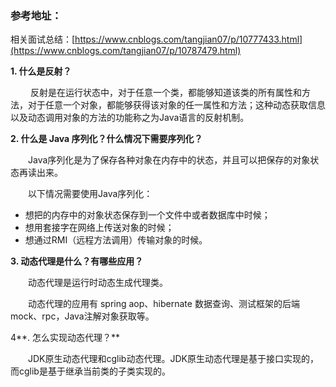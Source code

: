 ### 参考地址：

相关面试总结：[https://www.cnblogs.com/tangjian07/p/10777433.html](https://www.cnblogs.com/tangjian07/p/10787479.html)

**1. 什么是反射？**

 　　反射是在运行状态中，对于任意一个类，都能够知道该类的所有属性和方法，对于任意一个对象，都能够获得该对象的任一属性和方法；这种动态获取信息以及动态调用对象的方法的功能称之为Java语言的反射机制。

**2. 什么是 Java 序列化？什么情况下需要序列化？**

　　Java序列化是为了保存各种对象在内存中的状态，并且可以把保存的对象状态再读出来。

　　以下情况需要使用Java序列化：

* 想把的内存中的对象状态保存到一个文件中或者数据库中时候；
* 想用套接字在网络上传送对象的时候；
* 想通过RMI（远程方法调用）传输对象的时候。

**3. 动态代理是什么？有哪些应用？**

　　动态代理是运行时动态生成代理类。

　　动态代理的应用有 spring aop、hibernate 数据查询、测试框架的后端 mock、rpc，Java注解对象获取等。

4**. 怎么实现动态代理？**

　　JDK原生动态代理和cglib动态代理。JDK原生动态代理是基于接口实现的，而cglib是基于继承当前类的子类实现的。

